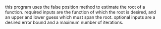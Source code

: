 this program uses the false position method to estimate the root of a function. required inputs are the function of 
which the root is desired, and an upper and lower guess which must span the root. optional inputs are a desired error bound and a maximum number of iterations. 
